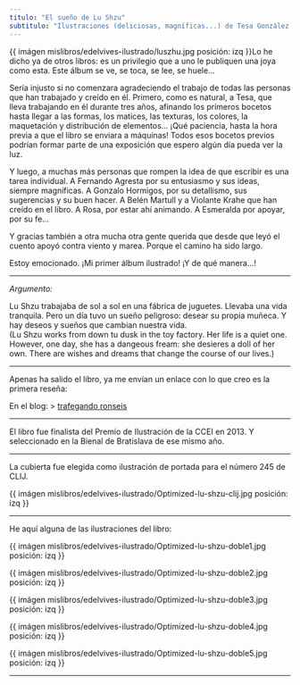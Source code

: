 ```yaml
---
titulo: "El sueño de Lu Shzu"
subtitulo: "Ilustraciones (deliciosas, magníficas...) de Tesa González.  Edelvives, 2011"
---
```

{{ imágen mislibros/edelvives-ilustrado/luszhu.jpg posición: izq }}Lo he
dicho ya de otros libros: es un privilegio que a uno le publiquen una joya
como esta. Este álbum se ve, se toca, se lee, se huele…

Sería injusto si no comenzara agradeciendo el trabajo de todas las personas
que han trabajado y creído en él. Primero, como es natural, a Tesa, que lleva
trabajando en él durante tres años, afinando los primeros bocetos hasta
llegar a las formas, los matices, las texturas, los colores, la maquetación y
distribución de elementos… ¡Qué paciencia, hasta la hora previa a que el
libro se enviara a máquinas! Todos esos bocetos previos podrían formar parte
de una exposición que espero algún día pueda ver la luz.

Y luego, a muchas más personas que rompen la idea de que escribir es una
tarea individual. A Fernando Agresta por su entusiasmo y sus ideas, siempre
magníficas. A Gonzalo Hormigos, por su detallismo, sus sugerencias y su buen
hacer. A Belén Martull y a Violante Krahe que han creído en el libro. A Rosa,
por estar ahí animando. A Esmeralda por apoyar, por su fe…

Y gracias también a otra mucha otra gente querida que desde que leyó el
cuento apoyó contra viento y marea. Porque el camino ha sido largo.

Estoy emocionado. ¡Mi primer álbum ilustrado! ¡Y de qué manera…!

* * *

*Argumento:*

Lu Shzu trabajaba de sol a sol en una fábrica de  juguetes. Llevaba una vida tranquila.  Pero un día tuvo un sueño peligroso: desear su propia  muñeca. Y hay deseos y sueños  que cambian nuestra vida.  
(Lu Shzu works from down tu dusk in the toy factory. Her  life is a quiet one. However,  one day, she has a dangeous fream: she desieres a doll  of her  own. There are wishes and dreams that change the course of our lives.)


* * * 




Apenas ha salido el libro, ya me envían un enlace con lo que creo es la
primera reseña:

En el blog: > [trafegando
ronseis](http://trafegandoronseis.blogspot.com/2011/11/el-sueno-de-lu-shzu.html)

* * *

El  libro fue finalista del  Premio  de  Ilustración de la CCEI en 2013.
Y seleccionado en la Bienal de Bratislava de ese mismo año. 


* * *

La cubierta fue elegida como ilustración de portada para el número 245 de CLIJ.

{{ imágen mislibros/edelvives-ilustrado/Optimized-lu-shzu-clij.jpg posición: izq }}


* * * 

He aquí alguna de las ilustraciones  del libro:

{{ imágen mislibros/edelvives-ilustrado/Optimized-lu-shzu-doble1.jpg posición: izq }}


{{ imágen mislibros/edelvives-ilustrado/Optimized-lu-shzu-doble2.jpg posición: izq }}


{{ imágen mislibros/edelvives-ilustrado/Optimized-lu-shzu-doble3.jpg posición: izq }}


{{ imágen mislibros/edelvives-ilustrado/Optimized-lu-shzu-doble4.jpg posición: izq }}


{{ imágen mislibros/edelvives-ilustrado/Optimized-lu-shzu-doble5.jpg posición: izq }}


* * * 






